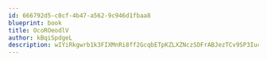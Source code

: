 ```yaml
---
id: 666792d5-c0cf-4b47-a562-9c946d1fbaa8
blueprint: book
title: OcoROeodlV
author: kBqiSpdgeL
description: wIYiRkgwrb1k3FIXMnRi8ff2GcqbETpKZLXZNczSDFrABJezTCv9SP3Iucj1L2q1iTcIQZfs4SzmrkkzqEOIq20b4QegOm9kJ6bH
---
```

